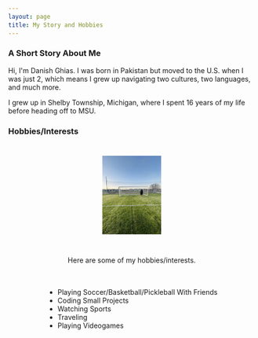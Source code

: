 ```yaml
---
layout: page
title: My Story and Hobbies
---
```


### A Short Story About Me

Hi, I'm Danish Ghias.
I was born in Pakistan but moved to the U.S. when I was just 2, which means I grew up navigating two cultures, two languages, and much more. 

I grew up in Shelby Township, Michigan, where I spent 16 years of my life before heading off to MSU.


### Hobbies/Interests
<div style="display: flex; flex-direction: column; align-items: center; gap: 20px; margin-top: 40px;">
<!-- Image -->
<div style="display: flex; gap: 20px; flex-wrap: wrap; justify-content: center;">

<img src="assets/soccer.jpg" alt="Hobbies Icon" width="120" style="margin-bottom: 10px;" />
</div>





Here are some of my hobbies/interests.

- Playing Soccer/Basketball/Pickleball With Friends
- Coding Small Projects
- Watching Sports
- Traveling
- Playing Videogames



